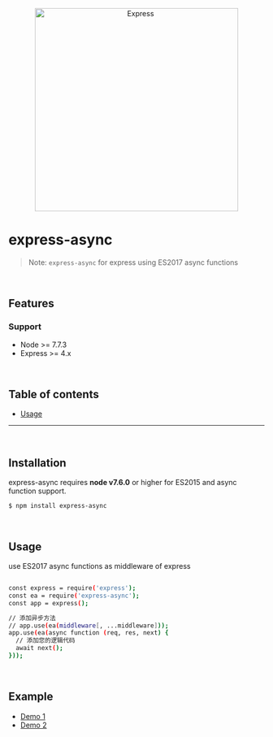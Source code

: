<p align="center">
  <a href="http://expressjs.com/">
    <img alt="Express" src="https://imgsa.baidu.com/exp/w=480/sign=f7c149382d1f95caa6f593bef9167fc5/0824ab18972bd40755319fbb73899e510eb30985.jpg" width="400"/>
  </a>
</p>
<p align="center">
  <!--
  <a title="CII Best Practices" href="https://bestpractices.coreinfrastructure.org/projects/29"><img src="https://bestpractices.coreinfrastructure.org/projects/29/badge"></a>
  -->
</p>

# express-async

> Note: `express-async` for express using ES2017 async functions

<br/>

## Features

### Support
  * Node >= 7.7.3
  * Express >= 4.x

<br/>

## Table of contents

  - [Usage](#Usage)

---

<br/>

## Installation

express-async requires __node v7.6.0__ or higher for ES2015 and async function support.

```
$ npm install express-async
```

<br/>

## Usage

use ES2017 async functions as middleware of express

```bash

const express = require('express');
const ea = require('express-async');
const app = express();

// 添加异步方法
// app.use(ea(middleware[, ...middleware]));
app.use(ea(async function (req, res, next) {
  // 添加您的逻辑代码
  await next();
}));

```

<br/>

## Example
  - [Demo 1](examples/easy-middleware)
  - [Demo 2](examples/complicated-middleware)
